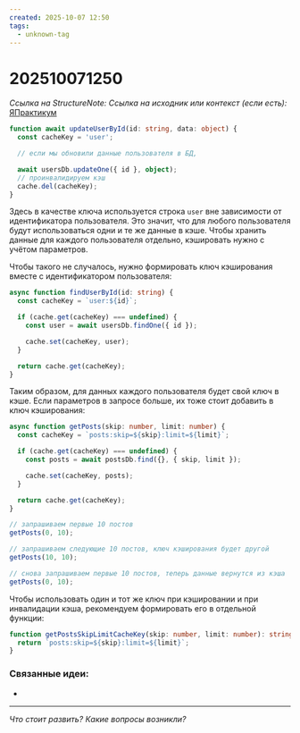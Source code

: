 ```yaml
---
created: 2025-10-07 12:50
tags:
  - unknown-tag
---
```

# 202510071250
*Ссылка на StructureNote:*
*Ссылка на исходник или контекст (если есть):* [ЯПрактикум](https://practicum.yandex.ru/trainer/backend-nodejs/lesson/c853ccd2-0bf3-4f5d-9bb9-b319db84e934/task/b04bd35c-bf4e-48f0-9512-98d11fa8c2c8/)

```ts
function await updateUserById(id: string, data: object) {
  const cacheKey = 'user';

  // если мы обновили данные пользователя в БД,

  await usersDb.updateOne({ id }, object);
  // проинвалидируем кэш
  cache.del(cacheKey);
}
```
Здесь в качестве ключа используется строка `user` вне зависимости от идентификатора пользователя. Это значит, что для любого пользователя будут использоваться одни и те же данные в кэше. Чтобы хранить данные для каждого пользователя отдельно, кэшировать нужно с учётом параметров.

Чтобы такого не случалось, нужно формировать ключ кэширования вместе с идентификатором пользователя:
```ts
async function findUserById(id: string) {
  const cacheKey = `user:${id}`;

  if (cache.get(cacheKey) === undefined) {
    const user = await usersDb.findOne({ id });

    cache.set(cacheKey, user);
  }

  return cache.get(cacheKey);
}
```
Таким образом, для данных каждого пользователя будет свой ключ в кэше. Если параметров в запросе больше, их тоже стоит добавить в ключ кэширования:
```ts
async function getPosts(skip: number, limit: number) {
  const cacheKey = `posts:skip=${skip}:limit=${limit}`;

  if (cache.get(cacheKey) === undefined) {
    const posts = await postsDb.find({}, { skip, limit });

    cache.set(cacheKey, posts);
  }

  return cache.get(cacheKey);
}

// запрашиваем первые 10 постов
getPosts(0, 10);

// запрашиваем следующие 10 постов, ключ кэширования будет другой
getPosts(10, 10);

// снова запрашиваем первые 10 постов, теперь данные вернутся из кэша
getPosts(0, 10);
```
Чтобы использовать один и тот же ключ при кэшировании и при инвалидации кэша, рекомендуем формировать его в отдельной функции:
```ts
function getPostsSkipLimitCacheKey(skip: number, limit: number): string {
  return `posts:skip=${skip}:limit=${limit}`;
}
```

### Связанные идеи:
* 
---

*Что стоит развить? Какие вопросы возникли?*